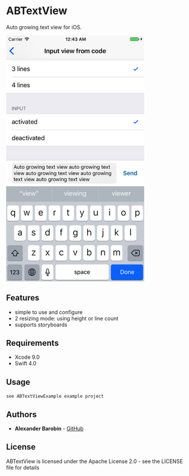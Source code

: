 # ABTextView

Auto growing text view for iOS.

<img src="./Readme/screen1.png" alt="Demo 1" width="375"/>

## Features

- simple to use and configure
- 2 resizing mode: using height or line count
- supports storyboards

## Requirements
- Xcode 9.0
- Swift 4.0

## Usage
```
see ABTextViewExample example project
```

## Authors

* **Alexander Barobin** - [GitHub](https://github.com/barobin)

## License

ABTextView is licensed under the Apache License 2.0 - see the LICENSE file for details